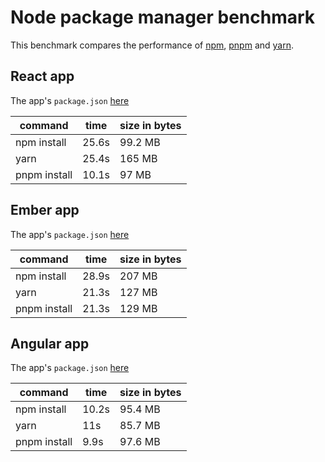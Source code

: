 # Node package manager benchmark

This benchmark compares the performance of [npm](https://github.com/npm/npm), [pnpm](https://github.com/pnpm/pnpm) and [yarn](https://github.com/yarnpkg/yarn).

## React app

The app's `package.json` [here](./fixtures/react-app/package.json)

| command | time | size in bytes |
| --- | --- | --- |
| npm install | 25.6s | 99.2 MB |
| yarn | 25.4s | 165 MB |
| pnpm install | 10.1s | 97 MB |

## Ember app

The app's `package.json` [here](./fixtures/ember-quickstart/package.json)

| command | time | size in bytes |
| --- | --- | --- |
| npm install | 28.9s | 207 MB |
| yarn | 21.3s | 127 MB |
| pnpm install | 21.3s | 129 MB |

## Angular app

The app's `package.json` [here](./fixtures/angular-quickstart/package.json)

| command | time | size in bytes |
| --- | --- | --- |
| npm install | 10.2s | 95.4 MB |
| yarn | 11s | 85.7 MB |
| pnpm install | 9.9s | 97.6 MB |